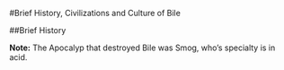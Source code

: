 #Brief History, Civilizations and Culture of Bile

##Brief History

**Note:** The Apocalyp that destroyed Bile was Smog, who’s specialty is in acid.
